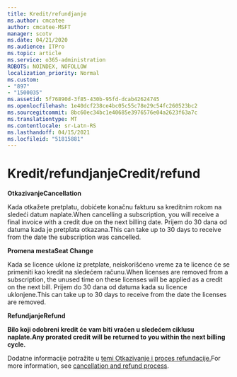 ```yaml
---
title: Kredit/refundjanje
ms.author: cmcatee
author: cmcatee-MSFT
manager: scotv
ms.date: 04/21/2020
ms.audience: ITPro
ms.topic: article
ms.service: o365-administration
ROBOTS: NOINDEX, NOFOLLOW
localization_priority: Normal
ms.custom:
- "897"
- "1500035"
ms.assetid: 5f76890d-3f85-430b-95fd-dcab42624745
ms.openlocfilehash: 1e40dcf238ce4bc05c55c78e29c54fc260523bc2
ms.sourcegitcommit: 8bc60ec34bc1e40685e3976576e04a2623f63a7c
ms.translationtype: MT
ms.contentlocale: sr-Latn-RS
ms.lasthandoff: 04/15/2021
ms.locfileid: "51815881"
---
```

# <a name="creditrefund"></a><span data-ttu-id="fcb16-102">Kredit/refundjanje</span><span class="sxs-lookup"><span data-stu-id="fcb16-102">Credit/refund</span></span>

<span data-ttu-id="fcb16-103">**Otkazivanje**</span><span class="sxs-lookup"><span data-stu-id="fcb16-103">**Cancellation**</span></span>
  
<span data-ttu-id="fcb16-104">Kada otkažete pretplatu, dobićete konačnu fakturu sa kreditnim rokom na sledeći datum naplate.</span><span class="sxs-lookup"><span data-stu-id="fcb16-104">When cancelling a subscription, you will receive a final invoice with a credit due on the next billing date.</span></span> <span data-ttu-id="fcb16-105">Prijem do 30 dana od datuma kada je pretplata otkazana.</span><span class="sxs-lookup"><span data-stu-id="fcb16-105">This can take up to 30 days to receive from the date the subscription was cancelled.</span></span>
  
<span data-ttu-id="fcb16-106">**Promena mesta**</span><span class="sxs-lookup"><span data-stu-id="fcb16-106">**Seat Change**</span></span>
  
<span data-ttu-id="fcb16-107">Kada se licence uklone iz pretplate, neiskorišćeno vreme za te licence će se primeniti kao kredit na sledećem računu.</span><span class="sxs-lookup"><span data-stu-id="fcb16-107">When licenses are removed from a subscription, the unused time on these licenses will be applied as a credit on the next bill.</span></span> <span data-ttu-id="fcb16-108">Prijem do 30 dana od datuma kada su licence uklonjene.</span><span class="sxs-lookup"><span data-stu-id="fcb16-108">This can take up to 30 days to receive from the date the licenses are removed.</span></span>

<span data-ttu-id="fcb16-109">**Refundjanje**</span><span class="sxs-lookup"><span data-stu-id="fcb16-109">**Refund**</span></span>

<span data-ttu-id="fcb16-110">**Bilo koji odobreni kredit će vam biti vraćen u sledećem ciklusu naplate.**</span><span class="sxs-lookup"><span data-stu-id="fcb16-110">**Any prorated credit will be returned to you within the next billing cycle.**</span></span>

<span data-ttu-id="fcb16-111">Dodatne informacije potražite u [temi Otkazivanje i proces refundacije.](https://docs.microsoft.com/microsoft-365/commerce/subscriptions/cancel-your-subscription?view=o365-worldwide)</span><span class="sxs-lookup"><span data-stu-id="fcb16-111">For more information, see [cancellation and refund process](https://docs.microsoft.com/microsoft-365/commerce/subscriptions/cancel-your-subscription?view=o365-worldwide).</span></span> 
